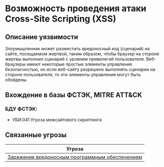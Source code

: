 # Возможность проведения атаки Cross-Site Scripting (XSS)

## Описание уязвимости
Злоумышленник может разместить вредоносный код (сценарий) на сайте, посещаемом жертвой, таким образом, чтобы браузер на стороне жертвы выполнил сценарий с уровнем привилегий пользователя. Веб-браузеры имеют некоторые простые элементы управления безопасностью, но если веб-сайту разрешено выполнять сценарии на стороне пользователя, то эти элементы управления могут быть обойдены.

## Вхождение в базы ФСТЭК, MITRE ATT&CK
### БДУ ФСТЭК:
+ УБИ.041 Угроза межсайтового скриптинга

## Связанные угрозы
|Угроза|
|-|
|[Заражение вредоносным программным обеспечением](/vkr/threats/page20)|